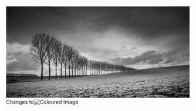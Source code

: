
<img src="https://github.com/wmkthi/Open-CV/blob/main/mkdir%20models/test2.jpg" alt="Original Image" width="500" height="250">Changes to<img src="https://github.com/wmkthi/Open-CV/blob/main/mkdir%20models/result.png" alt="Coloured Image" width="500" height="250">
